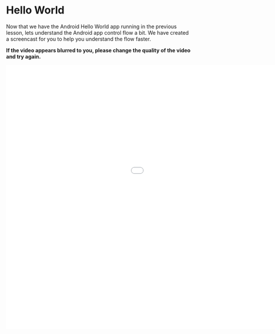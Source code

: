 # Hello World

Now that we have the Android Hello World app running in the previous lesson, lets understand the Android app control flow a bit. We have created a screencast for you to help you understand the flow faster.

<strong>If the video appears blurred to you, please change the quality of the video and try again.</strong>

<iframe width="1280" height="720" src="//www.youtube.com/embed/Fj-Miy5mvEU" frameborder="0" allowfullscreen></iframe>
